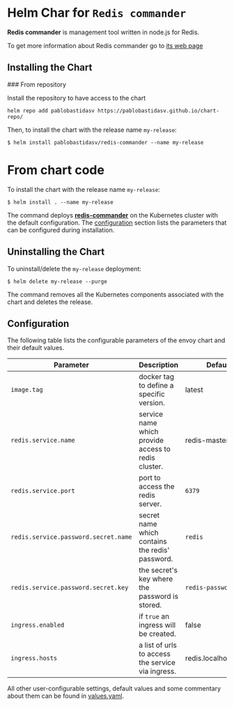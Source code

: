 # Helm Char for `Redis commander`

**Redis commander** is management tool written in node.js for Redis.

To get more information about Redis commander go to [its web page](https://joeferner.github.io/redis-commander/)

## Installing the Chart

### From repository

Install the repository to have access to the chart

```
helm repo add pablobastidasv https://pablobastidasv.github.io/chart-repo/
```

Then, to install the chart with the release name `my-release`:

```console
$ helm install pablobastidasv/redis-commander --name my-release
```

# From chart code

To install the chart with the release name `my-release`:

```console
$ helm install . --name my-release
```

The command deploys **[redis-commander](https://joeferner.github.io/redis-commander/)** on the Kubernetes cluster with the default configuration. The [configuration](#configuration) section lists the parameters that can be configured during installation.

## Uninstalling the Chart

To uninstall/delete the `my-release` deployment:

```console
$ helm delete my-release --purge
```

The command removes all the Kubernetes components associated with the chart and deletes the release.

## Configuration

The following table lists the configurable parameters of the envoy chart and their default values.

Parameter | Description | Default
--- | --- | ---
`image.tag` | docker tag to define a specific version. | latest
`redis.service.name` | service name which provide access to redis cluster. | redis-master
`redis.service.port` | port to access the redis server. | `6379`
`redis.service.password.secret.name` | secret name which contains the redis' password.| `redis`
`redis.service.password.secret.key`| the secret's key where the password is stored. | `redis-password`
`ingress.enabled`| if `true` an ingress will be created. | false
`ingress.hosts`| a list of urls to access the service via ingress. | redis.localhost.xip.io

All other user-configurable settings, default values and some commentary about them can be found in [values.yaml](values.yaml).
